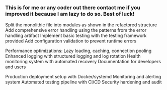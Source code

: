 ### This is for me or any coder out there contact me if you improved it because I am lazy to do so. Best of luck!



Split the monolithic file into modules as shown in the refactored structure
Add comprehensive error handling using the patterns from the error handling artifact
Implement basic testing with the testing framework provided
Add configuration validation to prevent runtime errors


Performance optimizations: Lazy loading, caching, connection pooling
Enhanced logging with structured logging and log rotation
Health monitoring system with automated recovery
Documentation for developers and users


Production deployment setup with Docker/systemd
Monitoring and alerting system
Automated testing pipeline with CI/CD
Security hardening and audit


